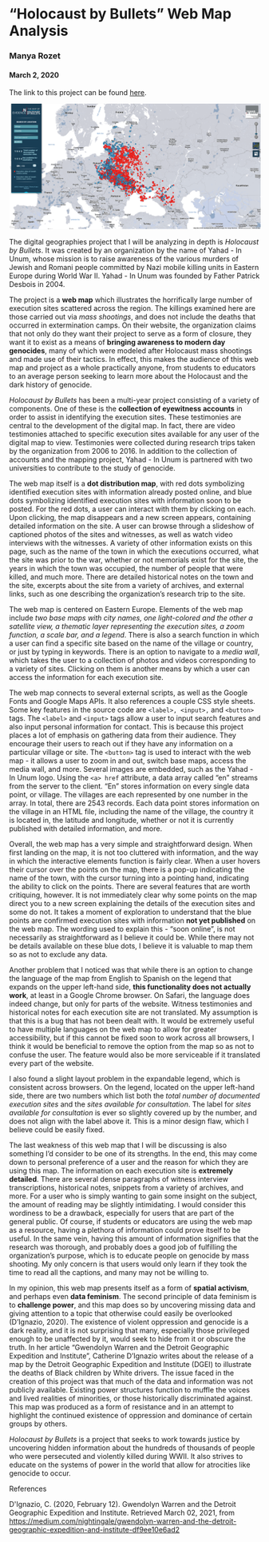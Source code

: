 # “Holocaust by Bullets” Web Map Analysis
### Manya Rozet
#### March 2, 2020

The link to this project can be found [here](https://www.yahadmap.org/#map/).

![Screenshot of the web map](webmap_screenshot.png)

The digital geographies project that I will be analyzing in depth is *Holocaust by Bullets*. It was created by an organization by the name of Yahad - In Unum, whose mission is to raise awareness of the various murders of Jewish and Romani people committed by Nazi mobile killing units in Eastern Europe during World War II. Yahad - In Unum was founded by Father Patrick Desbois in 2004.

The project is a **web map** which illustrates the horrifically large number of execution sites scattered across the region. The killings examined here are those carried out via *mass shootings*, and does not include the deaths that occurred in extermination camps. On their website, the organization claims that not only do they want their project to serve as a form of closure, they want it to exist as a means of **bringing awareness to modern day genocides**, many of which were modeled after Holocaust mass shootings and made use of their tactics. In effect, this makes the audience of this web map and project as a whole practically anyone, from students to educators to an average person seeking to learn more about the Holocaust and the dark history of genocide.

*Holocaust by Bullets* has been a multi-year project consisting of a variety of components. One of these is the **collection of eyewitness accounts** in order to assist in identifying the execution sites. These testimonies are central to the development of the digital map. In fact, there are video testimonies attached to specific execution sites available for any user of the digital map to view. Testimonies were collected during research trips taken by the organization from 2006 to 2016. In addition to the collection of accounts and the mapping project, Yahad - In Unum is partnered with two universities to contribute to the study of genocide.

The web map itself is a **dot distribution map**, with red dots symbolizing identified execution sites with information already posted online, and blue dots symbolizing identified execution sites with information soon to be posted. For the red dots, a user can interact with them by clicking on each. Upon clicking, the map disappears and a new screen appears, containing detailed information on the site. A user can browse through a slideshow of captioned photos of the sites and witnesses, as well as watch video interviews with the witnesses. A variety of other information exists on this page, such as the name of the town in which the executions occurred, what the site was prior to the war, whether or not memorials exist for the site, the years in which the town was occupied, the number of people that were killed, and much more. There are detailed historical notes on the town and the site, excerpts about the site from a variety of archives, and external links, such as one describing the organization’s research trip to the site.

The web map is centered on Eastern Europe. Elements of the web map include *two base maps with city names, one light-colored and the other a satellite view, a thematic layer representing the execution sites, a zoom function, a scale bar, and a legend*. There is also a search function in which a user can find a specific site based on the name of the village or country, or just by typing in keywords. There is an option to navigate to a *media wall*, which takes the user to a collection of photos and videos corresponding to a variety of sites. Clicking on them is another means by which a user can access the information for each execution site.

The web map connects to several external scripts, as well as the Google Fonts and Google Maps APIs. It also references a couple CSS style sheets. Some key features in the source code are ``<label>, <input>,`` and  ``<button>`` tags. The ``<label>`` and ``<input>`` tags allow a user to input search features and also input personal information for contact. This is because this project places a lot of emphasis on gathering data from their audience. They encourage their users to reach out if they have any information on a particular village or site. The ``<button>`` tag is used to interact with the web map - it allows a user to zoom in and out, switch base maps, access the media wall, and more. Several images are embedded, such as the Yahad - In Unum logo. Using the ``<a> href`` attribute, a data array called “en” streams from the server to the client. “En” stores information on every single data point, or village. The villages are each represented by one number in the array. In total, there are 2543 records. Each data point stores information on the village in an HTML file, including the name of the village, the country it is located in, the latitude and longitude, whether or not it is currently published with detailed information, and more.

Overall, the web map has a very simple and straightforward design. When first landing on the map, it is not too cluttered with information, and the way in which the interactive elements function is fairly clear. When a user hovers their cursor over the points on the map, there is a pop-up indicating the name of the town, with the cursor turning into a pointing hand, indicating the ability to click on the points. There are several features that are worth critiquing, however. It is not immediately clear why some points on the map direct you to a new screen explaining the details of the execution sites and some do not. It takes a moment of exploration to understand that the blue points are confirmed execution sites with information **not yet published** on the web map. The wording used to explain this - “soon online”, is not necessarily as straightforward as I believe it could be. While there may not be details available on these blue dots, I believe it is valuable to map them so as not to exclude any data.

Another problem that I noticed was that while there is an option to change the language of the map from English to Spanish on the legend that expands on the upper left-hand side, **this functionality does not actually work**, at least in a Google Chrome browser. On Safari, the language does indeed change, but only for parts of the website. Witness testimonies and historical notes for each execution site are not translated. My assumption is that this is a bug that has not been dealt with. It would be extremely useful to have multiple languages on the web map to allow for greater accessibility, but if this cannot be fixed soon to work across all browsers, I think it would be beneficial to remove the option from the map so as not to confuse the user. The feature would also be more serviceable if it translated every part of the website.

I also found a slight layout problem in the expandable legend, which is consistent across browsers. On the legend, located on the upper left-hand side, there are two numbers which list both the *total number of documented execution sites* and the *sites available for consultation*. The label for *sites available for consultation* is ever so slightly covered up by the number, and does not align with the label above it. This is a minor design flaw, which I believe could be easily fixed.

The last weakness of this web map that I will be discussing is also something I’d consider to be one of its strengths. In the end, this may come down to personal preference of a user and the reason for which they are using this map. The information on each execution site is **extremely detailed**. There are several dense paragraphs of witness interview transcriptions, historical notes, snippets from a variety of archives, and more. For a user who is simply wanting to gain some insight on the subject, the amount of reading may be slightly intimidating. I would consider this wordiness to be a drawback, especially for users that are part of the general public. Of course, if students or educators are using the web map as a resource, having a plethora of information could prove itself to be useful. In the same vein, having this amount of information signifies that the research was thorough, and probably does a good job of fulfilling the organization’s purpose, which is to educate people on genocide by mass shooting. My only concern is that users would only learn if they took the time to read all the captions, and many may not be willing to.

In my opinion, this web map presents itself as a form of **spatial activism**, and perhaps even **data feminism**. The second principle of data feminism is to **challenge power**, and this map does so by uncovering missing data and giving attention to a topic that otherwise could easily be overlooked (D’Ignazio, 2020). The existence of violent oppression and genocide is a dark reality, and it is not surprising that many, especially those privileged enough to be unaffected by it, would seek to hide from it or obscure the truth. In her article “Gwendolyn Warren and the Detroit Geographic Expedition and Institute”, Catherine D’Ignazio writes about the release of a map by the Detroit Geographic Expedition and Institute (DGEI) to illustrate the deaths of Black children by White drivers. The issue faced in the creation of this project was that much of the data and information was not publicly available. Existing power structures function to muffle the voices and lived realities of minorities, or those historically discriminated against. This map was produced as a form of resistance and in an attempt to highlight the continued existence of oppression and dominance of certain groups by others.

*Holocaust by Bullets* is a project that seeks to work towards justice by uncovering hidden information about the hundreds of thousands of people who were persecuted and violently killed during WWII. It also strives to educate on the systems of power in the world that allow for atrocities like genocide to occur.

References

D'Ignazio, C. (2020, February 12). Gwendolyn Warren and the Detroit Geographic Expedition and Institute. Retrieved March 02, 2021, from https://medium.com/nightingale/gwendolyn-warren-and-the-detroit-geographic-expedition-and-institute-df9ee10e6ad2
